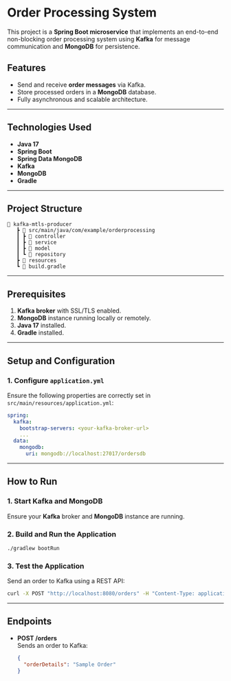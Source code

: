
# Order Processing System

This project is a **Spring Boot microservice** that implements an end-to-end non-blocking order processing system using **Kafka** for message communication and **MongoDB** for persistence. 

## Features
- Send and receive **order messages** via Kafka.
- Store processed orders in a **MongoDB** database.
- Fully asynchronous and scalable architecture.

---

## Technologies Used
- **Java 17**
- **Spring Boot**
- **Spring Data MongoDB**
- **Kafka**
- **MongoDB**
- **Gradle**

---

## Project Structure
```
📁 kafka-mtls-producer
   ┣ 📂 src/main/java/com/example/orderprocessing
   ┃ ┣ 📂 controller
   ┃ ┣ 📂 service
   ┃ ┣ 📂 model
   ┃ ┗ 📂 repository
   ┣ 📂 resources
   ┗ 📄 build.gradle
```

---

## Prerequisites
1. **Kafka broker** with SSL/TLS enabled.
2. **MongoDB** instance running locally or remotely.
3. **Java 17** installed.
4. **Gradle** installed.

---

## Setup and Configuration

### 1. Configure `application.yml`
Ensure the following properties are correctly set in `src/main/resources/application.yml`:
```yaml
spring:
  kafka:
    bootstrap-servers: <your-kafka-broker-url>
    ...
  data:
    mongodb:
      uri: mongodb://localhost:27017/ordersdb
```

---

## How to Run

### 1. Start Kafka and MongoDB
Ensure your **Kafka** broker and **MongoDB** instance are running.

### 2. Build and Run the Application
```bash
./gradlew bootRun
```

### 3. Test the Application
Send an order to Kafka using a REST API:
```bash
curl -X POST "http://localhost:8080/orders" -H "Content-Type: application/json" -d '{"orderDetails": "Sample Order"}'
```

---

## Endpoints

- **POST /orders**  
  Sends an order to Kafka:
  ```json
  {
    "orderDetails": "Sample Order"
  }
  ```

